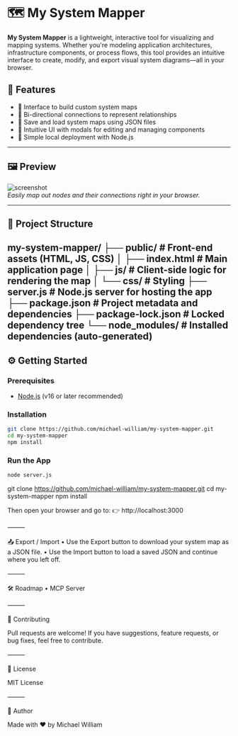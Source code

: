 # 🗺️ My System Mapper

**My System Mapper** is a lightweight, interactive tool for visualizing and mapping systems. Whether you're modeling application architectures, infrastructure components, or process flows, this tool provides an intuitive interface to create, modify, and export visual system diagrams—all in your browser.

## 🚀 Features

- 🔧 Interface to build custom system maps  
- 🔄 Bi-directional connections to represent relationships  
- 💾 Save and load system maps using JSON files  
- 🧠 Intuitive UI with modals for editing and managing components  
- 🧰 Simple local deployment with Node.js

---

## 🖼️ Preview

![screenshot](docs/screenshot.png)  
*Easily map out nodes and their connections right in your browser.*

---

## 📂 Project Structure
my-system-mapper/
├── public/             # Front-end assets (HTML, JS, CSS)
│   ├── index.html      # Main application page
│   ├── js/             # Client-side logic for rendering the map
│   └── css/            # Styling
├── server.js           # Node.js server for hosting the app
├── package.json        # Project metadata and dependencies
├── package-lock.json   # Locked dependency tree
└── node_modules/       # Installed dependencies (auto-generated)
---
## ⚙️ Getting Started

### Prerequisites

- [Node.js](https://nodejs.org/) (v16 or later recommended)

### Installation

```bash
git clone https://github.com/michael-william/my-system-mapper.git
cd my-system-mapper
npm install
```
### Run the App

```bash
node server.js
```
git clone https://github.com/michael-william/my-system-mapper.git
cd my-system-mapper
npm install

Then open your browser and go to:
👉 http://localhost:3000

⸻

📤 Export / Import
	•	Use the Export button to download your system map as a JSON file.
	•	Use the Import button to load a saved JSON and continue where you left off.

⸻

🛠️ Roadmap
	•	MCP Server

⸻

🤝 Contributing

Pull requests are welcome! If you have suggestions, feature requests, or bug fixes, feel free to contribute.

⸻

🧾 License

MIT License

⸻

🙌 Author

Made with ❤️ by Michael William